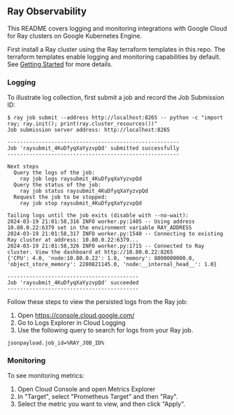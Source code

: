 ## Ray Observability

This README covers logging and monitoring integrations with Google Cloud for Ray clusters on Google Kubernetes Engine.

First install a Ray cluster using the Ray terraform templates in this repo. The terraform templates
enable logging and monitoring capabilities by default. See [Getting Started](../../README.md#getting-started) for
more details.

### Logging

To illustrate log collection, first submit a job and record the Job Submission ID:

```
$ ray job submit --address http://localhost:8265 -- python -c "import ray; ray.init(); print(ray.cluster_resources())"
Job submission server address: http://localhost:8265

-------------------------------------------------------
Job 'raysubmit_4KuDfyqXaYyzvpQd' submitted successfully
-------------------------------------------------------

Next steps
  Query the logs of the job:
    ray job logs raysubmit_4KuDfyqXaYyzvpQd
  Query the status of the job:
    ray job status raysubmit_4KuDfyqXaYyzvpQd
  Request the job to be stopped:
    ray job stop raysubmit_4KuDfyqXaYyzvpQd

Tailing logs until the job exits (disable with --no-wait):
2024-03-19 21:01:58,316 INFO worker.py:1405 -- Using address 10.80.0.22:6379 set in the environment variable RAY_ADDRESS
2024-03-19 21:01:58,317 INFO worker.py:1540 -- Connecting to existing Ray cluster at address: 10.80.0.22:6379...
2024-03-19 21:01:58,326 INFO worker.py:1715 -- Connected to Ray cluster. View the dashboard at http://10.80.0.22:8265 
{'CPU': 4.0, 'node:10.80.0.22': 1.0, 'memory': 8000000000.0, 'object_store_memory': 2280821145.0, 'node:__internal_head__': 1.0}

------------------------------------------
Job 'raysubmit_4KuDfyqXaYyzvpQd' succeeded
------------------------------------------
```

Follow these steps to view the persisted logs from the Ray job:

1. Open https://console.cloud.google.com/ 
2. Go to Logs Explorer in Cloud Logging
3. Use the following query to search for logs from your Ray job.

```
jsonpayload.job_id=%RAY_JOB_ID%
```

### Monitoring

To see monitoring metrics:
1. Open Cloud Console and open Metrics Explorer
2. In "Target", select "Prometheus Target" and then "Ray".
3. Select the metric you want to view, and then click "Apply".